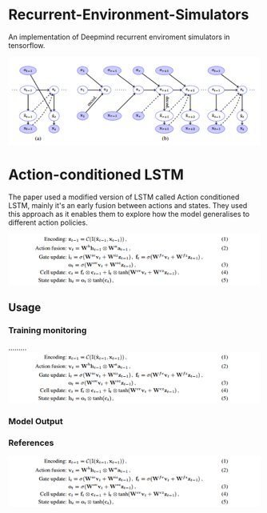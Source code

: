 # Recurrent-Environment-Simulators
An implementation of Deepmind recurrent enviroment simulators in tensorflow. 

![](imgs/2.png?raw=true) 

# Action-conditioned LSTM
The paper used a modified version of LSTM called Action conditioned LSTM, mainly it's an early fusion between actions and states. They used this approach as it enables them to explore how the model generalises to different action policies.


![](imgs/1.png?raw=true)

## Usage
 
### Training monitoring 


.........![](imgs/1.png?#mycenter)

### Model Output

### References


<div align="center">
<img src="imgs/1.png"><br><br>
</div>